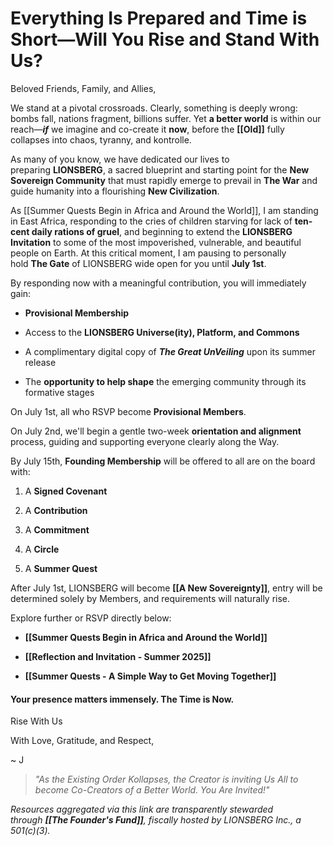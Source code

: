 # **Everything Is Prepared and Time is Short—Will You Rise and Stand With Us?**  

Beloved Friends, Family, and Allies,

We stand at a pivotal crossroads. Clearly, something is deeply wrong: bombs fall, nations fragment, billions suffer. Yet **a better world** is within our reach—***if*** we imagine and co-create it **now**, before the **[[Old]]** fully collapses into chaos, tyranny, and kontrolle.

As many of you know, we have dedicated our lives to preparing **LIONSBERG**, a sacred blueprint and starting point for the **New Sovereign Community** that must rapidly emerge to prevail in **The War** and guide humanity into a flourishing **New Civilization**.

As [[Summer Quests Begin in Africa and Around the World]], I am standing in East Africa, responding to the cries of children starving for lack of **ten-cent daily rations of gruel**, and beginning to extend the **LIONSBERG Invitation** to some of the most impoverished, vulnerable, and beautiful people on Earth. At this critical moment, I am pausing to personally hold **The Gate** of LIONSBERG wide open for you until **July 1st**.  

By responding now with a meaningful contribution, you will immediately gain:

- **Provisional Membership**
    
- Access to the **LIONSBERG Universe(ity), Platform, and Commons**
    
- A complimentary digital copy of _**The Great UnVeiling**_ upon its summer release
    
- The **opportunity to help shape** the emerging community through its formative stages
    

On July 1st, all who RSVP become **Provisional Members**.

On July 2nd, we'll begin a gentle two-week **orientation and alignment** process, guiding and supporting everyone clearly along the Way.

By July 15th, **Founding Membership** will be offered to all are on the board with:

1. A **Signed Covenant**  
    
2. A **Contribution**  
    
3. A **Commitment**  
    
4. A **Circle**  
    
5. A **Summer Quest**  
    

After July 1st, LIONSBERG will become **[[A New Sovereignty]]**, entry will be determined solely by Members, and requirements will naturally rise.

Explore further or RSVP directly below:

- **[[Summer Quests Begin in Africa and Around the World]]**
    
- **[[Reflection and Invitation - Summer 2025]]**
    
- **[[Summer Quests - A Simple Way to Get Moving Together]]**
    

#### **Your presence matters immensely. The Time is Now.**

<a class='kindful-donate-btn' id='kindful-donate-btn-991b40b3-0f60-41fb-9679-b2faa8482284'>Rise With Us</a>
<script src='https://lionsberg-bloom.kindful.com/embeds/991b40b3-0f60-41fb-9679-b2faa8482284/init.js?type=button' data-embed-id='991b40b3-0f60-41fb-9679-b2faa8482284' data-lookup-type='jquery-selector' data-lookup-value='#kindful-donate-btn-991b40b3-0f60-41fb-9679-b2faa8482284'></script>

With Love, Gratitude, and Respect,  

~ J

> _"As the Existing Order Kollapses, the Creator is inviting Us All to become Co-Creators of a Better World. You Are Invited!"_  

*Resources aggregated via this link are transparently stewarded through **[[The Founder's Fund]]**, fiscally hosted by LIONSBERG Inc., a 501(c)(3).*  